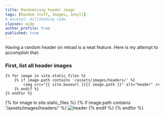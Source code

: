 ```yaml
---
title: Randomizing header image
tags: [Random stuff, Images, Jekyll]
# excerpt: Hillshading code.
classes: wide
author_profile: true
published: true
---
```


Having a random header on reload is a neat feature. Here is my attempt to accomplish that:

### First, list all header images

```jekyll
{% for image in site.static_files %}
    {% if image.path contains '/assets/images/headers/' %}
        <img src="{{ site.baseurl }}{{ image.path }}" alt="header" />
    {% endif %}
{% endfor %}
```

{% for image in site.static_files %}
    {% if image.path contains '/assets/images/headers/' %}
        <img src="{{ site.baseurl }}{{ image.path }}" alt="header" />
    {% endif %}
{% endfor %}